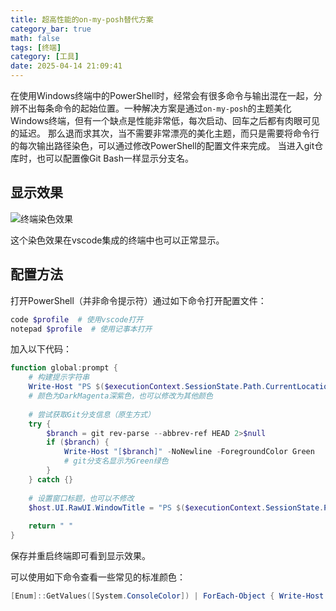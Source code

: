 ```yaml
---
title: 超高性能的on-my-posh替代方案
category_bar: true
math: false
tags: [终端]
category: [工具]
date: 2025-04-14 21:09:41
---
```


在使用Windows终端中的PowerShell时，经常会有很多命令与输出混在一起，分辨不出每条命令的起始位置。一种解决方案是通过`on-my-posh`的主题美化Windows终端，但有一个缺点是性能非常低，每次启动、回车之后都有肉眼可见的延迟。
那么退而求其次，当不需要非常漂亮的美化主题，而只是需要将命令行的每次输出路径染色，可以通过修改PowerShell的配置文件来完成。
当进入git仓库时，也可以配置像Git Bash一样显示分支名。

## 显示效果

![终端染色效果](img/TOOL/terminal-color-version.png)

这个染色效果在vscode集成的终端中也可以正常显示。

## 配置方法
打开PowerShell（并非命令提示符）通过如下命令打开配置文件：
```powershell
code $profile  # 使用vscode打开
notepad $profile  # 使用记事本打开
```
加入以下代码：
```powershell
function global:prompt {
    # 构建提示字符串
    Write-Host "PS $($executionContext.SessionState.Path.CurrentLocation)>>" -NoNewline -ForegroundColor DarkMagenta
    # 颜色为DarkMagenta深紫色，也可以修改为其他颜色
    
    # 尝试获取Git分支信息（原生方式）
    try {
        $branch = git rev-parse --abbrev-ref HEAD 2>$null
        if ($branch) {
            Write-Host "[$branch]" -NoNewline -ForegroundColor Green
            # git分支名显示为Green绿色
        }
    } catch {}
    
    # 设置窗口标题，也可以不修改
    $host.UI.RawUI.WindowTitle = "PS $($executionContext.SessionState.Path.CurrentLocation)"
    
    return " "
}
```
保存并重启终端即可看到显示效果。

可以使用如下命令查看一些常见的标准颜色：
```powershell
[Enum]::GetValues([System.ConsoleColor]) | ForEach-Object { Write-Host $_ -ForegroundColor $_ }
```

